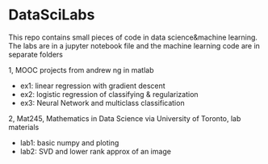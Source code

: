 # DataSciLabs

This repo contains small pieces of code in data science&machine learning. The labs are in a jupyter notebook file and the machine learning code are in separate folders

1, MOOC projects from andrew ng in matlab

* ex1: linear regression with gradient descent
* ex2: logistic regression of classifying & regularization
*  ex3: Neural Network and multiclass classification

2, Mat245, Mathematics in Data Science via University of Toronto, lab materials

* lab1: basic numpy and ploting
* lab2: SVD and lower rank approx of an image

